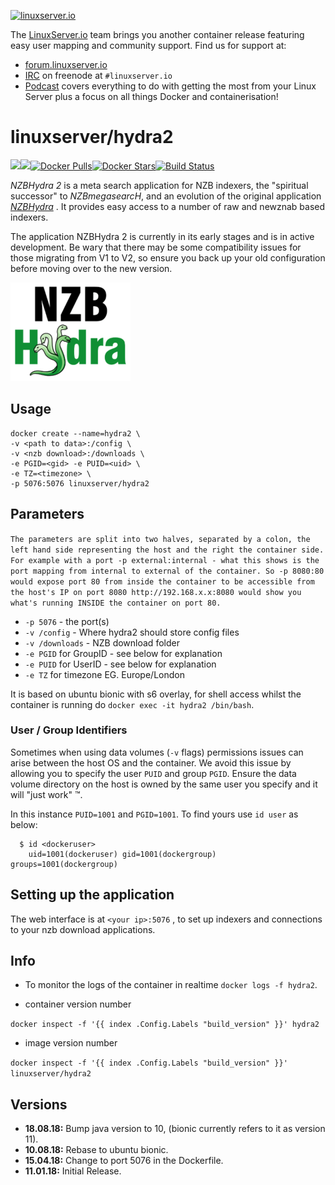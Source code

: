 [linuxserverurl]: https://linuxserver.io
[forumurl]: https://forum.linuxserver.io
[ircurl]: https://www.linuxserver.io/irc/
[podcasturl]: https://www.linuxserver.io/podcast/
[appurl]: https://github.com/theotherp/nzbhydra2
[hub]: https://hub.docker.com/r/linuxserver/hydra2/

[![linuxserver.io](https://raw.githubusercontent.com/linuxserver/docker-templates/master/linuxserver.io/img/linuxserver_medium.png)][linuxserverurl]

The [LinuxServer.io][linuxserverurl] team brings you another container release featuring easy user mapping and community support. Find us for support at:
* [forum.linuxserver.io][forumurl]
* [IRC][ircurl] on freenode at `#linuxserver.io`
* [Podcast][podcasturl] covers everything to do with getting the most from your Linux Server plus a focus on all things Docker and containerisation!

# linuxserver/hydra2
[![](https://images.microbadger.com/badges/version/linuxserver/hydra2.svg)](https://microbadger.com/images/linuxserver/hydra2 "Get your own version badge on microbadger.com")[![](https://images.microbadger.com/badges/image/linuxserver/hydra2.svg)](https://microbadger.com/images/linuxserver/hydra2 "Get your own image badge on microbadger.com")[![Docker Pulls](https://img.shields.io/docker/pulls/linuxserver/hydra2.svg)][hub][![Docker Stars](https://img.shields.io/docker/stars/linuxserver/hydra2.svg)][hub][![Build Status](https://ci.linuxserver.io/buildStatus/icon?job=Docker-Builders/x86-64/x86-64-hydra2)](https://ci.linuxserver.io/job/Docker-Builders/job/x86-64/job/x86-64-hydra2/)

_NZBHydra 2_ is a meta search application for NZB indexers, the "spiritual successor" to _NZBmegasearcH_, and an evolution of the original application _[NZBHydra](https://github.com/theotherp/nzbhydra)_ . It provides easy access to a number of raw and newznab based indexers. 

The application NZBHydra 2 is currently in its early stages and is in active development. Be wary that there may be some compatibility issues for those migrating from V1 to V2, so ensure you back up your old configuration before moving over to the new version.

[![hydra](https://raw.githubusercontent.com/linuxserver/docker-templates/master/linuxserver.io/img/hydra-icon.png)][appurl]

## Usage

```
docker create --name=hydra2 \
-v <path to data>:/config \
-v <nzb download>:/downloads \
-e PGID=<gid> -e PUID=<uid> \
-e TZ=<timezone> \
-p 5076:5076 linuxserver/hydra2
```

## Parameters

`The parameters are split into two halves, separated by a colon, the left hand side representing the host and the right the container side. 
For example with a port -p external:internal - what this shows is the port mapping from internal to external of the container.
So -p 8080:80 would expose port 80 from inside the container to be accessible from the host's IP on port 8080
http://192.168.x.x:8080 would show you what's running INSIDE the container on port 80.`


* `-p 5076` - the port(s)
* `-v /config` - Where hydra2 should store config files
* `-v /downloads` - NZB download folder
* `-e PGID` for GroupID - see below for explanation
* `-e PUID` for UserID - see below for explanation
* `-e TZ` for timezone EG. Europe/London

It is based on ubuntu bionic with s6 overlay, for shell access whilst the container is running do `docker exec -it hydra2 /bin/bash`.

### User / Group Identifiers

Sometimes when using data volumes (`-v` flags) permissions issues can arise between the host OS and the container. We avoid this issue by allowing you to specify the user `PUID` and group `PGID`. Ensure the data volume directory on the host is owned by the same user you specify and it will "just work" ™.

In this instance `PUID=1001` and `PGID=1001`. To find yours use `id user` as below:

```
  $ id <dockeruser>
    uid=1001(dockeruser) gid=1001(dockergroup) groups=1001(dockergroup)
```

## Setting up the application 

The web interface is at `<your ip>:5076` , to set up indexers and connections to your nzb download applications.


## Info

* To monitor the logs of the container in realtime `docker logs -f hydra2`.

* container version number 

`docker inspect -f '{{ index .Config.Labels "build_version" }}' hydra2`

* image version number

`docker inspect -f '{{ index .Config.Labels "build_version" }}' linuxserver/hydra2`

## Versions

+ **18.08.18:** Bump java version to 10, (bionic currently refers to it as version 11).
+ **10.08.18:** Rebase to ubuntu bionic.
+ **15.04.18:** Change to port 5076 in the Dockerfile.
+ **11.01.18:** Initial Release.
